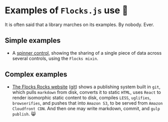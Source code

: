 # Examples of `Flocks.js` use 🚀

It is often said that a library marches on its examples.  By nobody.  Ever.

## Simple examples

* A [spinner control](http://www.flocks.rocks/examples/tiny/), showing the sharing of a single piece of data
  across several controls, using the `Flocks mixin`.

## Complex examples

* [The Flocks Rocks website](http://flocks.rocks/) ([git](https://github.com/StoneCypher/flocks.rocks)) shows
  a publishing system built in `git`, which pulls `markdown` from disk, converts it to static `HTML`, uses
  `React` to render isomorphic static content to disk, compiles `LESS`, `uglifies`, `browserifies`, and pushes
  that into `Amazon S3`, to be served from `Amazon Cloudfront CDN`.  And then one may write markdown, commit,
  and `gulp publish`.  😸
